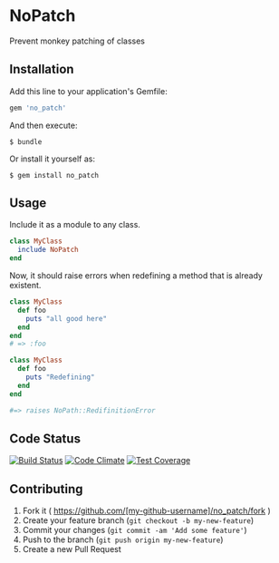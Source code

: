 # NoPatch

Prevent monkey patching of classes

## Installation

Add this line to your application's Gemfile:

```ruby
gem 'no_patch'
```

And then execute:

    $ bundle

Or install it yourself as:

    $ gem install no_patch

## Usage

Include it as a module to any class.

```ruby
class MyClass
  include NoPatch
end
```

Now, it should raise errors when redefining a method that is already existent.

```ruby
class MyClass
  def foo
    puts "all good here"
  end
end
# => :foo

class MyClass
  def foo
    puts "Redefining"
  end
end

#=> raises NoPath::RedifinitionError
```
## Code Status
[![Build Status](https://travis-ci.org/frankywahl/no_patch.svg?branch=master)](https://travis-ci.org/frankywahl/no_patch)
[![Code Climate](https://codeclimate.com/github/frankywahl/no_patch/badges/gpa.svg)](https://codeclimate.com/github/frankywahl/no_patch)
[![Test Coverage](https://codeclimate.com/github/frankywahl/no_patch/badges/coverage.svg)](https://codeclimate.com/github/frankywahl/no_patch)

## Contributing

1. Fork it ( https://github.com/[my-github-username]/no_patch/fork )
2. Create your feature branch (`git checkout -b my-new-feature`)
3. Commit your changes (`git commit -am 'Add some feature'`)
4. Push to the branch (`git push origin my-new-feature`)
5. Create a new Pull Request
